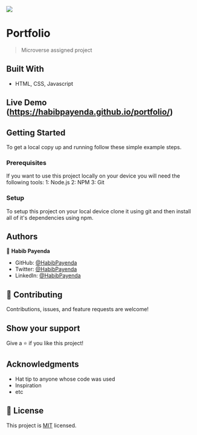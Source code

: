 ![](https://img.shields.io/badge/Microverse-blueviolet)

# Portfolio

> Microverse assigned project


## Built With

- HTML, CSS, Javascript

## Live Demo (https://habibpayenda.github.io/portfolio/)



## Getting Started


To get a local copy up and running follow these simple example steps.

### Prerequisites
If you want to use this project locally on your device you will need the following tools:
    1: Node.js
    2: NPM
    3: Git

### Setup
To setup this project on your local device clone it using git and then install all of it's dependencies using npm.





## Authors

👤 **Habib Payenda**

- GitHub: [@HabibPayenda](https://github.com/githubhandle)
- Twitter: [@HabibPayenda](https://twitter.com/twitterhandle)
- LinkedIn: [@HabibPayenda](https://linkedin.com/in/linkedinhandle)



## 🤝 Contributing

Contributions, issues, and feature requests are welcome!


## Show your support

Give a ⭐️ if you like this project!

## Acknowledgments

- Hat tip to anyone whose code was used
- Inspiration
- etc

## 📝 License

This project is [MIT](./MIT.md) licensed.
